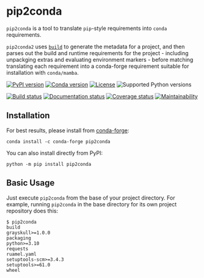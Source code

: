 # pip2conda

`pip2conda` is a tool to translate `pip`-style requirements into `conda`
requirements.

`pip2conda2` uses [`build`](https://github.com/pypa/build) to generate
the metadata for a project, and then parses out the build and
runtime requirements for the project - including unpackging extras and
evaluating environment markers - before matching translating each requirement
into a conda-forge requirement suitable for installation with `conda/mamba`.

[![PyPI version](https://badge.fury.io/py/pip2conda.svg)](http://badge.fury.io/py/pip2conda)
[![Conda version](https://img.shields.io/conda/vn/conda-forge/pip2conda.svg)](https://anaconda.org/conda-forge/pip2conda/)
[![License](https://img.shields.io/pypi/l/pip2conda.svg)](https://choosealicense.com/licenses/gpl-3.0/)
![Supported Python versions](https://img.shields.io/pypi/pyversions/pip2conda.svg)

[![Build status](https://github.com/duncanmmacleod/pip2conda/actions/workflows/test.yml/badge.svg?branch=main)](https://github.com/duncanmmacleod/pip2conda/actions/workflows/test.yml)
[![Documentation status](https://readthedocs.org/projects/pip2conda/badge/?version=latest)](https://pip2conda.readthedocs.io/en/latest/?badge=latest)
[![Coverage status](https://codecov.io/gh/duncanmmacleod/pip2conda/branch/main/graph/badge.svg)](https://codecov.io/gh/duncanmmacleod/pip2conda)
[![Maintainability](https://api.codeclimate.com/v1/badges/767d8f5a2468fabb583b/maintainability)](https://codeclimate.com/github/duncanmmacleod/pip2conda/maintainability)

## Installation

For best results, please install from [conda-forge](https://conda-forge.org/):

```shell
conda install -c conda-forge pip2conda
```

You can also install directly from PyPI:

```shell
python -m pip install pip2conda
```

## Basic Usage

Just execute `pip2conda` from the base of your project directory.
For example, running `pip2conda` in the base directory for its own
project repository does this:

```console
$ pip2conda
build
grayskull>=1.0.0
packaging
python>=3.10
requests
ruamel.yaml
setuptools-scm>=3.4.3
setuptools>=61.0
wheel
```
